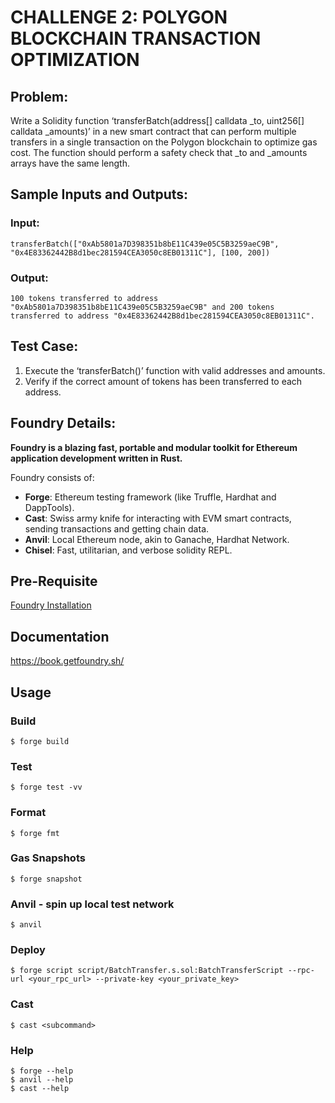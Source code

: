 # CHALLENGE 2: POLYGON BLOCKCHAIN TRANSACTION OPTIMIZATION 
## Problem: 
Write a Solidity function ‘transferBatch(address[] calldata _to, uint256[]
calldata _amounts)’ in a new smart contract that can perform multiple transfers in a
single transaction on the Polygon blockchain to optimize gas cost. The function
should perform a safety check that _to and _amounts arrays have the same length.

## Sample Inputs and Outputs:
### Input: 
`transferBatch(["0xAb5801a7D398351b8bE11C439e05C5B3259aeC9B",
"0x4E83362442B8d1bec281594CEA3050c8EB01311C"], [100, 200])`

### Output:
`100 tokens transferred to address
"0xAb5801a7D398351b8bE11C439e05C5B3259aeC9B" and 200 tokens
transferred to address "0x4E83362442B8d1bec281594CEA3050c8EB01311C".`

## Test Case:
1. Execute the ‘transferBatch()’ function with valid addresses and amounts.
1. Verify if the correct amount of tokens has been transferred to each address.

## Foundry Details:

**Foundry is a blazing fast, portable and modular toolkit for Ethereum application development written in Rust.**

Foundry consists of:

-   **Forge**: Ethereum testing framework (like Truffle, Hardhat and DappTools).
-   **Cast**: Swiss army knife for interacting with EVM smart contracts, sending transactions and getting chain data.
-   **Anvil**: Local Ethereum node, akin to Ganache, Hardhat Network.
-   **Chisel**: Fast, utilitarian, and verbose solidity REPL.

## Pre-Requisite

[Foundry Installation](https://book.getfoundry.sh/getting-started/installation)

## Documentation

https://book.getfoundry.sh/

## Usage

### Build

```shell
$ forge build
```

### Test

```shell
$ forge test -vv
```

### Format

```shell
$ forge fmt
```

### Gas Snapshots

```shell
$ forge snapshot
```

### Anvil - spin up local test network

```shell
$ anvil
```

### Deploy

```shell
$ forge script script/BatchTransfer.s.sol:BatchTransferScript --rpc-url <your_rpc_url> --private-key <your_private_key>
```

### Cast

```shell
$ cast <subcommand>
```

### Help

```shell
$ forge --help
$ anvil --help
$ cast --help
```
